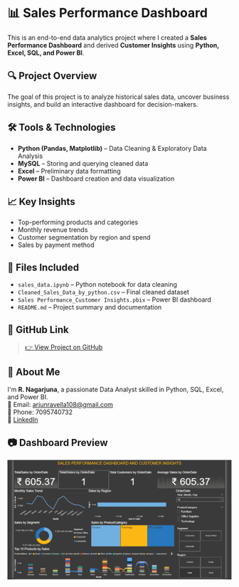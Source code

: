 # 📊 Sales Performance Dashboard

This is an end-to-end data analytics project where I created a **Sales Performance Dashboard** and derived **Customer Insights** using **Python, Excel, SQL, and Power BI**.

## 🔍 Project Overview

The goal of this project is to analyze historical sales data, uncover business insights, and build an interactive dashboard for decision-makers.

## 🛠️ Tools & Technologies

- **Python (Pandas, Matplotlib)** – Data Cleaning & Exploratory Data Analysis
- **MySQL** – Storing and querying cleaned data
- **Excel** – Preliminary data formatting
- **Power BI** – Dashboard creation and data visualization

## 📈 Key Insights

- Top-performing products and categories
- Monthly revenue trends
- Customer segmentation by region and spend
- Sales by payment method

## 📂 Files Included

- `sales_data.ipynb` – Python notebook for data cleaning
- `Cleaned_Sales_Data_by_python.csv` – Final cleaned dataset
- `Sales Performance_Customer Insights.pbix` – Power BI dashboard
- `README.md` – Project summary and documentation

## 🔗 GitHub Link

> [👉 View Project on GitHub](https://github.com/RAVELLANAGARUNA/Sales-Dashboard)

## 🙋 About Me

I'm **R. Nagarjuna**, a passionate Data Analyst skilled in Python, SQL, Excel, and Power BI.  
📩 Email: arjunravella108@gmail.com  
📱 Phone: 7095740732  
🔗 [LinkedIn](https://www.linkedin.com/in/Nagarjuna )

## 📷 Dashboard Preview

![Dashboard Screenshot](dashboard_preview.png)
